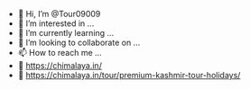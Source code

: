 - 👋 Hi, I’m @Tour09009
- 👀 I’m interested in ...
- 🌱 I’m currently learning ...
- 💞️ I’m looking to collaborate on ...
- 📫 How to reach me ...
- 🔗 https://chimalaya.in/
- 🔗 https://chimalaya.in/tour/premium-kashmir-tour-holidays/
<!---
Tour09009/Tour09009 is a ✨ special ✨ repository because its `README.md` (this file) appears on your GitHub profile.
You can click the Preview link to take a look at your changes.
--->
